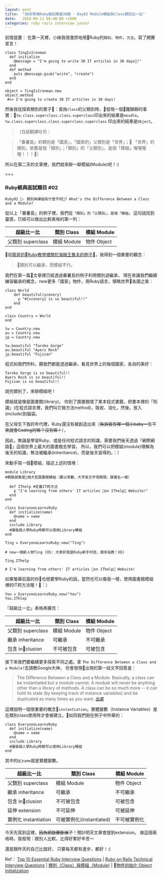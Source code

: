 ```yaml
---
layout: post
title:  "30天修煉Ruby面試精選30題 - Day02 Module模組與Class類別比一比"
date:   2018-09-11 09:40:00 +1000
categories: ruby rails interview junior
---
```


前情提要：
在第一天裡，小妹我很激昂地用Ruby的`類別`、`物件`、`方法`，寫了開賽宣言！
```
class TingIsIronman
  def initialize
    @message = "I'm going to write 30 IT articles in 30 days!"
  end
  def method
    puts @message.gsub("write", "create")
  end
end

object = TingIsIronman.new
object.method
 #=> I'm going to create 30 IT articles in 30 days!
```
然後我從探索類別的栗子🌰：查詢`class`的父類別時，發現一個鐵錚錚的事實：`tw.class.superclass.class.superclass`印出來的結果是`moudle`。`tw.class.superclass.class.superclass.superclass` 印出來的結果是`Object`。 

>（白話翻譯吐司：
 
>「番薯島」的類別是「國家」，「國家的」父類別是「世界」；
>「世界」的類別，依舊是個「類別」；「類別」的「父類別」，是個「模組」喔喔喔喔！！！）

所以在第二天的文章裡，我們就來聊一聊模組(Module)吧！:)

===
### Ruby經典面試題目 #02

` Ruby02 - 類別與模組有什麼不同? What's the Difference Between a Class and a Module? `

從以上「番薯島」的例子裡，我們從`「類別」的「父類別」，是個「模組」` 這句話找到靈感，已經可以做出比較表格的第一列：

 | 超級比一比 | 類別 Class | 模組 Module 
------------- | ------------- | -------------
父類別 superclass  | 模組 Module  | 物件 Object 

從[龍哥的Ruby教學裡關於海賊王魯夫的例子](https://railsbook.tw/chapters/08-ruby-basic-4.html)，我得到一個重要的觀念：

> 類別可以繼承，而模組不行。

我們在第一篇文章裡已經透過番薯島的例子利用類別過繼承，
現在來讓我們繼續練習繼承的概念，new更多「國家」物件，用Ruby語言，領略世界各國之美：
```
class World 
    def beautiful(scenery)
      p "#{scenery} is so beautiful!!"
    end
end

class Country < World 
end

tw = Country.new 
au = Country.new
jp = Country.new

tw.beautiful "Taroko Gorge"
au.beautiful "Ayers Rock"
jp.beautiful "Fujisan"

```

程式如我們所料，願我們都能透過繼承，看見世界上的每個國家，各自的美好：
```
Taroko Gorge is so beautiful!!
Ayers Rock is so beautiful!!
Fujisan is so beautiful!!
```

說完類別了，來聊模組吧！

模組就是像是圖書館(library)。
你到了圖書館借了某本程式書籍，把書本裡的「知識」(在程式語言裡，我們叫它做方法method)，吸收、消化，然後，放入(include)到腦袋。

在父母生下我的年代裡，Ruby還沒有被創造出來（~~告訴我有哪一個小baby一生下來就會Coding的嘛？沒有嘛！~~），

因此，無論是學習Ruby、或是任何程式語言的知識，需要我們後天透過「網際網路」這個世界上最大的圖書館去學習。
所以，我們可以把模組(module)理解為後天的知識，無法被繼承(inheritance)，而是後天習得的。：）

來動手寫一個模組，描述上述的情境：

```
module Library 
#網路就像是個大型圖書館模組（要以常數，大字英文字母開頭，跟書名一樣）

  def IThelp #定義IT邦方法
    p "I'm learning from others' IT articles on IThelp Website!"
  end
end

class EveryoneLearnsRuby
  def initialize(name)
    @name = name
  end
  include Library 
  #讓每個人學Ruby時都可以使用Library模組
end

Ting = EveryoneLearnsRuby.new("Ting") 

# new一個新人物Ting (OS: 大家好我是Ruby新手村民，請多指教！XD)

Ting.IThelp  

# I'm learning from others' IT articles on IThelp Website!

```
如果螢幕前面的你也想要學Ruby的話，當然也可以像我一樣，使用圖書館模組裡的IT邦方法喔！：）

```
You = EveryoneLearnsRuby.new("You")
You.IThlep
```

「超級比一比」表格再擴充：

 | 超級比一比 | 類別 Class | 模組 Module 
------------- | ------------- | -------------
父類別 superclass  | 模組 Module  | 物件 Object 
繼承 inheritance  | 可繼承  | 不可繼承 
包含 inclusion  | 不可被包含  | 可被包含 


接下來我們要繼續更多探索不同之處。拿 `The Difference Between a Class and a Module?`去請教Google大神，
你會發現出現的第一段文字回答是：

> The Difference Between a Class and a Module. Basically, a class can be instantiated but a module cannot. A module will never be anything other than a library of methods. A class can be so much more -- it can hold its state (by keeping track of instance variables) and be duplicated as many times as you want. [出處](https://www.vikingcodeschool.com/professional-development-with-ruby/classes-vs-modules)

這裡說明一個很重要的概念`instantiation`。實體變數（Instance Variables）是在類別class使用時才會被建立，如同我們剛在例子中所舉的：

```
class EveryoneLearnsRuby
  def initialize(name)
    @name = name
  end
  include Library 
  #讓每個人學Ruby時都可以使用Library模組
end
```
其中的`@name`就是實體變數。


 | 超級比一比 | 類別 Class | 模組 Module 
------------- | ------------- | -------------
父類別 superclass  | 模組 Module  | 物件 Object 
繼承 inheritance  | 可繼承  | 不可繼承 
包含 inclusion  | 不可被包含  | 可被包含 
延伸 extension  | 不可延伸  | 可被延伸
實例化 instantiation  | 可被實例化(instantiated)  | 不可被實例化 

今天先寫到這裡，~~因為網路要斷線了~~！預計明天文章會提到extension。
做這個表格時，我發現：跟別人比較，比得好累好辛苦～

還是跟昨天的自己比就好。
只要每天都有進步，都好！:)

Ref：
[Top 10 Essential Ruby Interview Questions](https://blog.bater.gq/ruby/2018/02/02/top-10-essential-ruby-interview-questions.html) |
[Ruby on Rails Technical Interview Questions](https://github.com/timurcatakli/ruby-on-rails-interview-questions-answers) |
[類別（Class）與模組（Module)](https://railsbook.tw/chapters/08-ruby-basic-4.html) |
[物件初始化 Object initialization](https://guides.ruby.tw/ruby/objinitialization.html)
